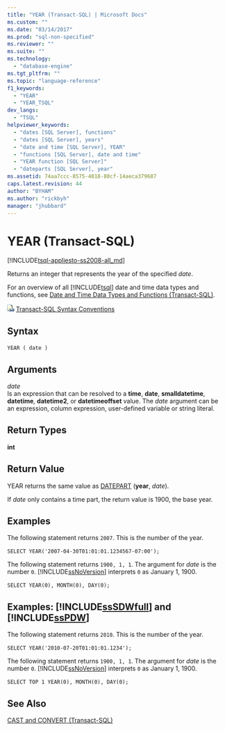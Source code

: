 ```yaml
---
title: "YEAR (Transact-SQL) | Microsoft Docs"
ms.custom: ""
ms.date: "03/14/2017"
ms.prod: "sql-non-specified"
ms.reviewer: ""
ms.suite: ""
ms.technology: 
  - "database-engine"
ms.tgt_pltfrm: ""
ms.topic: "language-reference"
f1_keywords: 
  - "YEAR"
  - "YEAR_TSQL"
dev_langs: 
  - "TSQL"
helpviewer_keywords: 
  - "dates [SQL Server], functions"
  - "dates [SQL Server], years"
  - "date and time [SQL Server], YEAR"
  - "functions [SQL Server], date and time"
  - "YEAR function [SQL Server]"
  - "dateparts [SQL Server], year"
ms.assetid: 74aa7ccc-8575-4018-80cf-14aeca379687
caps.latest.revision: 44
author: "BYHAM"
ms.author: "rickbyh"
manager: "jhubbard"
---
```

# YEAR (Transact-SQL)
[!INCLUDE[tsql-appliesto-ss2008-all_md](../../includes/tsql-appliesto-ss2008-all-md.md)]

  Returns an integer that represents the year of the specified *date*.  
  
 For an overview of all [!INCLUDE[tsql](../../includes/tsql-md.md)] date and time data types and functions, see [Date and Time Data Types and Functions &#40;Transact-SQL&#41;](../../t-sql/functions/date-and-time-data-types-and-functions-transact-sql.md).  
  
 ![Topic link icon](../../database-engine/configure-windows/media/topic-link.gif "Topic link icon") [Transact-SQL Syntax Conventions](../../t-sql/language-elements/transact-sql-syntax-conventions-transact-sql.md)  
  
## Syntax  
  
```  
YEAR ( date )  
```  
  
## Arguments  
 *date*  
 Is an expression that can be resolved to a **time**, **date**, **smalldatetime**, **datetime**, **datetime2**, or **datetimeoffset** value. The *date* argument can be an expression, column expression, user-defined variable or string literal.  
  
## Return Types  
 **int**  
  
## Return Value  
 YEAR returns the same value as [DATEPART](../../t-sql/functions/datepart-transact-sql.md) (**year**, *date*).  
  
 If *date* only contains a time part, the return value is 1900, the base year.  
  
## Examples  
 The following statement returns `2007`. This is the number of the year.  
  
```  
SELECT YEAR('2007-04-30T01:01:01.1234567-07:00');  
```  
  
 The following statement returns `1900, 1, 1`. The argument for *date* is the number `0`. [!INCLUDE[ssNoVersion](../../includes/ssnoversion-md.md)] interprets `0` as January 1, 1900.  
  
```  
SELECT YEAR(0), MONTH(0), DAY(0);  
```  
  
## Examples: [!INCLUDE[ssSDWfull](../../includes/sssdwfull-md.md)] and [!INCLUDE[ssPDW](../../includes/sspdw-md.md)]  
 The following statement returns `2010`. This is the number of the year.  
  
```  
SELECT YEAR('2010-07-20T01:01:01.1234');  
```  
  
 The following statement returns `1900, 1, 1`. The argument for *date* is the number `0`. [!INCLUDE[ssNoVersion](../../includes/ssnoversion-md.md)] interprets `0` as January 1, 1900.  
  
```  
SELECT TOP 1 YEAR(0), MONTH(0), DAY(0);  
```  
  
## See Also  
 [CAST and CONVERT &#40;Transact-SQL&#41;](../../t-sql/functions/cast-and-convert-transact-sql.md)  
  
  

